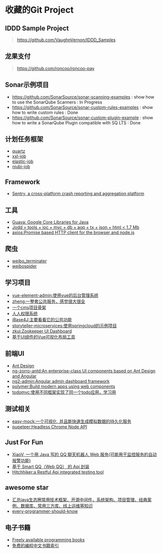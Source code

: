 # 收藏的Git Project

## IDDD Sample Project
> https://github.com/VaughnVernon/IDDD_Samples

## 龙果支付
> https://github.com/roncoo/roncoo-pay

## Sonar示例项目
- https://github.com/SonarSource/sonar-scanning-examples : show how to use the SonarQube Scanners : In Progress
- https://github.com/SonarSource/sonar-custom-rules-examples : show how to write custom rules : Done
- https://github.com/SonarSource/sonar-custom-plugin-example : show how to write a SonarQube Plugin compatible with SQ LTS : Done

## 计划任务框架
- [quartz](https://github.com/quartz-scheduler/quartz)
- [xxl-job](https://github.com/xuxueli/xxl-job)
- [elastic-job](https://github.com/dangdangdotcom/elastic-job)
- [niubi-job](https://github.com/xiaolongzuo/niubi-job)

## Framework
- [Sentry, a cross-platform crash reporting and aggregation platform](https://github.com/getsentry/sentry)

## 工具
- [Guava: Google Core Libraries for Java](https://github.com/google/guava)
- [Jodd = tools + ioc + mvc + db + aop + tx + json + html < 1.7 Mb](https://github.com/oblac/jodd)
- [axios:Promise based HTTP client for the browser and node.js](https://github.com/mzabriskie/axios)

## 爬虫
- [weibo_terminater](https://github.com/jinfagang/weibo_terminater)
- [weibospider](https://github.com/ResolveWang/weibospider)

## 学习项目
- [vue-element-admin:使用vue的后台管理系统](https://github.com/PanJiaChen/vue-element-admin)
- [zheng:一整套公共服务，感觉很大很全](https://github.com/shuzheng/zheng)
- [一个cms项目骨架](https://github.com/kangyonggan/cms-archetype)
- [人人权限系统](https://github.com/sunlightcs/renren-security)
- [iBase4J:主要看看它的公共功能](https://git.oschina.net/iBase4J/iBase4J)
- [storyteller-microservices:使用springcloud的示例项目](https://github.com/codependent/storyteller-microservices)
- [zkui:Zookeeper UI Dashboard](https://github.com/DeemOpen/zkui)
- [基于UI组件的Vue可视化布局工具](https://github.com/jaweii/Vue-Layout)

## 前端UI
- [Ant Design](https://github.com/ant-design/ant-design)
- [ng-zorro-antd:An enterprise-class UI components based on Ant Design and Angular](https://github.com/NG-ZORRO/ng-zorro-antd)
- [ng2-admin:Angular admin dashboard framework](https://github.com/akveo/ng2-admin)
- [polymer:Build modern apps using web components](https://github.com/Polymer/polymer)
- [todomvc:使用不同框架实现了同一个todo应用，学习用](https://github.com/tastejs/todomvc)

## 测试相关
- [easy-mock:一个可视化, 并且能快速生成模拟数据的持久化服务](https://github.com/easy-mock/easy-mock)
- [pupeteer:Headless Chrome Node API](https://github.com/GoogleChrome/puppeteer)

## Just For Fun
- [XiaoV, 一个用 Java 写的 QQ 聊天机器人 Web 服务(可能用于监控服务的自动报警功能)](https://github.com/b3log/xiaov)
- [基于 Smart QQ（Web QQ） 的 Api 封装](https://github.com/ScienJus/smartqq)
- [Hitchhiker:a Restful Api integrated testing tool](https://github.com/brookshi/Hitchhiker)

## awesome star
- [汇总java生态圈常用技术框架、开源中间件，系统架构、项目管理、经典案例、数据库、常用三方库、线上运维等知识](https://github.com/aalansehaiyang/technology-talk)
- [every-programmer-should-know](https://github.com/mr-mig/every-programmer-should-know)

## 电子书籍
- [Freely available programming books](https://github.com/EbookFoundation/free-programming-books)
- [免费的编程中文书籍索引](https://github.com/justjavac/free-programming-books-zh_CN)
